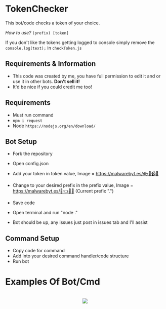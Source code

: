 # TokenChecker
This bot/code checks a token of your choice.

*How to use?* `(prefix) [token]`

If you don't like the tokens getting logged to console simply remove the `console.log(text);` in `checkToken.js`

## Requirements & Information

- This code was created by me, you have full permission to edit it and or use it in other bots. **Don't sell it!**
- It'd be nice if you could credit me too!

## Requirements
- Must run command
- `npm i request`
- Node `https://nodejs.org/en/download/`
## Bot Setup

- Fork the repository
- Open config.json

- Add your token in token value, Image = <https://malwarebyt.es/👓🤖📹💩>
- Change to your desired prefix in the prefix value, Image = <https://malwarebyt.es/📮👈🥗🌃> (Current prefix ".")
- Save code 
- Open terminal and run "node ."

- Bot should be up, any issues just post in issues tab and I'll assist

## Command Setup

- Copy code for command
- Add into your desired command handler/code structure
- Run bot

# Examples Of Bot/Cmd
<p align="center"><br>
	<img src="https://cdn.discordapp.com/attachments/926118038837796904/927418007465099274/fSBT6y83.png">
     </a>
</p>
